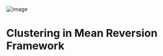 ![image](https://github.com/alphablockorg/Unpublished-Research/assets/160546435/555dd266-c165-48ae-8577-c261a664fe46)

# Clustering in Mean Reversion Framework
